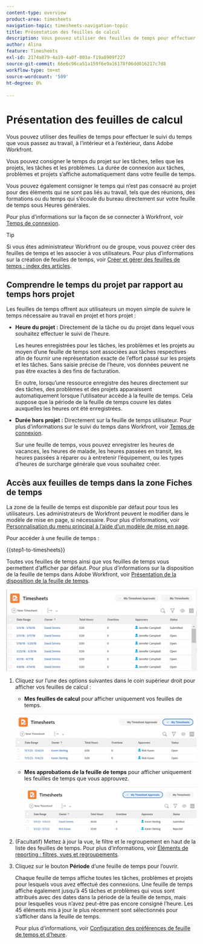 ```yaml
---
content-type: overview
product-area: timesheets
navigation-topic: timesheets-navigation-topic
title: Présentation des feuilles de calcul
description: Vous pouvez utiliser des feuilles de temps pour effectuer le suivi du temps que vous passez au travail, à l’intérieur et à l’extérieur, dans Adobe Workfront.
author: Alina
feature: Timesheets
exl-id: 2174a879-4a19-4a0f-803a-f19a8909f227
source-git-commit: 66e6c96ca51a159f6e9a16178f06dd016217c7d8
workflow-type: tm+mt
source-wordcount: '509'
ht-degree: 0%

---
```


# Présentation des feuilles de calcul

<!-- Audited: 12/2023 -->

Vous pouvez utiliser des feuilles de temps pour effectuer le suivi du temps que vous passez au travail, à l’intérieur et à l’extérieur, dans Adobe Workfront.

Vous pouvez consigner le temps du projet sur les tâches, telles que les projets, les tâches et les problèmes. La durée de connexion aux tâches, problèmes et projets s’affiche automatiquement dans votre feuille de temps.

Vous pouvez également consigner le temps qui n’est pas consacré au projet pour des éléments qui ne sont pas liés au travail, tels que des réunions, des formations ou du temps qui s’écoule du bureau directement sur votre feuille de temps sous Heures générales.

Pour plus d’informations sur la façon de se connecter à Workfront, voir [Temps de connexion](../../timesheets/create-and-manage-timesheets/log-time.md).

>[!TIP]
>
>Si vous êtes administrateur Workfront ou de groupe, vous pouvez créer des feuilles de temps et les associer à vos utilisateurs. Pour plus d’informations sur la création de feuilles de temps, voir [Créer et gérer des feuilles de temps : index des articles](../create-and-manage-timesheets/create-and-manage-timesheets.md).


## Comprendre le temps du projet par rapport au temps hors projet

Les feuilles de temps offrent aux utilisateurs un moyen simple de suivre le temps nécessaire au travail en projet et hors projet :

* **Heure du projet :** Directement de la tâche ou du projet dans lequel vous souhaitez effectuer le suivi de l’heure.

  Les heures enregistrées pour les tâches, les problèmes et les projets au moyen d’une feuille de temps sont associées aux tâches respectives afin de fournir une représentation exacte de l’effort passé sur les projets et les tâches. Sans saisie précise de l’heure, vos données peuvent ne pas être exactes à des fins de facturation.

  En outre, lorsqu’une ressource enregistre des heures directement sur des tâches, des problèmes et des projets apparaissent automatiquement lorsque l’utilisateur accède à la feuille de temps. Cela suppose que la période de la feuille de temps couvre les dates auxquelles les heures ont été enregistrées.

* **Durée hors projet :** Directement sur la feuille de temps utilisateur. Pour plus d’informations sur le suivi du temps dans Workfront, voir   [Temps de connexion](../../timesheets/create-and-manage-timesheets/log-time.md).

  Sur une feuille de temps, vous pouvez enregistrer les heures de vacances, les heures de malade, les heures passées en transit, les heures passées à réparer ou à entretenir l’équipement, ou les types d’heures de surcharge générale que vous souhaitez créer.

## Accès aux feuilles de temps dans la zone Fiches de temps

La zone de la feuille de temps est disponible par défaut pour tous les utilisateurs. Les administrateurs de Workfront peuvent le modifier dans le modèle de mise en page, si nécessaire. Pour plus d’informations, voir [Personnalisation du menu principal à l’aide d’un modèle de mise en page](/help/quicksilver/administration-and-setup/customize-workfront/use-layout-templates/customize-main-menu.md).

Pour accéder à une feuille de temps :

{{step1-to-timesheets}}

Toutes vos feuilles de temps ainsi que vos feuilles de temps vous permettent d’afficher par défaut. Pour plus d’informations sur la disposition de la feuille de temps dans Adobe Workfront, voir [Présentation de la disposition de la feuille de temps](../../timesheets/timesheets/timesheet-layout.md).

![](assets/all-timesheets-list-nwe-350x68.png)

1. Cliquez sur l’une des options suivantes dans le coin supérieur droit pour afficher vos feuilles de calcul :

   * **Mes feuilles de calcul** pour afficher uniquement vos feuilles de temps.

   ![](assets/my-timesheets-list-various-statuses-nwe-350x60.png)

   * **Mes approbations de la feuille de temps** pour afficher uniquement les feuilles de temps que vous approuvez.

     ![](assets/timesheets-i-approve-list-with0filters-new-nwe-350x61.png)


1. (Facultatif) Mettez à jour la vue, le filtre et le regroupement en haut de la liste des feuilles de temps. Pour plus d’informations, voir [Éléments de reporting : filtres, vues et regroupements](../../reports-and-dashboards/reports/reporting-elements/reporting-elements-overview.md).

1. Cliquez sur le bouton **Période** d’une feuille de temps pour l’ouvrir.

   Chaque feuille de temps affiche toutes les tâches, problèmes et projets pour lesquels vous avez effectué des connexions. Une feuille de temps affiche également jusqu’à 45 tâches et problèmes qui vous sont attribués avec des dates dans la période de la feuille de temps, mais pour lesquelles vous n’avez peut-être pas encore consigné l’heure. Les 45 éléments mis à jour le plus récemment sont sélectionnés pour s’afficher dans la feuille de temps.

   Pour plus d’informations, voir [Configuration des préférences de feuille de temps et d’heure](../../administration-and-setup/set-up-workfront/configure-timesheets-schedules/timesheet-and-hour-preferences.md).
